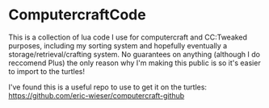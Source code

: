 # ComputercraftCode

This is a collection of lua code I use for computercraft and CC:Tweaked purposes, including my sorting system and hopefully eventually a storage/retrieval/crafting system. No guarantees on anything (although I do reccomend Plus) the only reason why I'm making this public is so it's easier to import to the turtles!


I've found this is a useful repo to use to get it on the turtles: https://github.com/eric-wieser/computercraft-github
